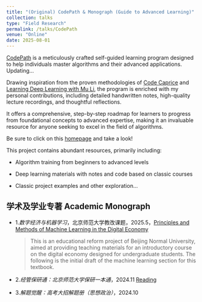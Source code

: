 ```yaml
---
title: "(Original) CodePath & Monograph (Guide to Advanced Learning)"
collection: talks
type: "Field Research"
permalink: /talks/CodePath
venue: "Online"
date: 2025-08-01
---
```


[CodePath](https://samuelssj123.github.io/#page-top) is a meticulously crafted self-guided learning program designed to help individuals master algorithms and their advanced applications. Updating...

Drawing inspiration from the proven methodologies of [Code Caprice](https://space.bilibili.com/525438321?spm_id_from=333.337.0.0) and [Learning Deep Learning with Mu Li](https://space.bilibili.com/1567748478?spm_id_from=333.337.0.0), the program is enriched with my personal contributions, including detailed handwritten notes, high-quality lecture recordings, and thoughtful reflections. 

It offers a comprehensive, step-by-step roadmap for learners to progress from foundational concepts to advanced expertise, making it an invaluable resource for anyone seeking to excel in the field of algorithms.

Be sure to click on this [homepage](https://samuelssj123.github.io/#page-top) and take a look!

This project contains abundant resources, primarily including:

- Algorithm training from beginners to advanced levels

- Deep learning materials with notes and code based on classic courses

- Classic project examples and other exploration...

## 学术及学业专著 Academic Monograph

- 1.*数字经济与机器学习*，北京师范大学教改课题，2025.5，[​​Principles and Methods of Machine Learning in the Digital Economy​​](https://mailbnueducn-my.sharepoint.com/:b:/g/personal/sjs_mail_bnu_edu_cn/EQANtnKCwWxPqgZNsGu2crsBMJh3mX2I_sZfN1EDP9Dwkw?e=7GaIVe)

  > This is an educational reform project of Beijing Normal University, aimed at providing teaching materials for an introductory course on the digital economy designed for undergraduate students. The following is the initial draft of the machine learning section for this textbook.

- 2.*经管保研通：北京师范大学保研一本通*，2024.11 [Reading](https://mailbnueducn-my.sharepoint.com/:b:/g/personal/sjs_mail_bnu_edu_cn/ERF_PkGMzJhAv7x786Akpr4B7JoZlkEL7THl_s74CpNFtA?e=xcAVPd)

- 3.*解题觉醒：高考大招解题册（思想政治）*，2024.10
